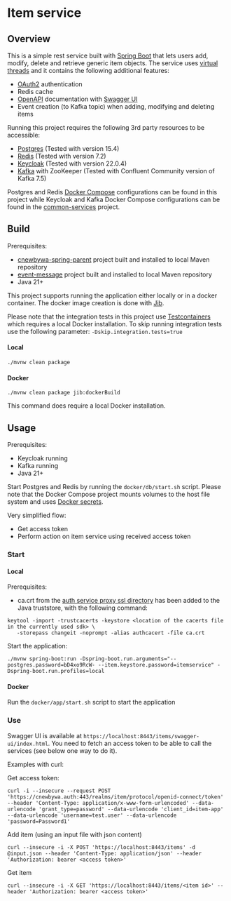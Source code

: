 # Item service

## Overview
This is a simple rest service built with [Spring Boot](https://spring.io/projects/spring-boot) that lets users add, modify, delete and retrieve generic item objects. The service uses [virtual threads](https://docs.oracle.com/en/java/javase/21/core/virtual-threads.html) and it contains the following additional features:

 * [OAuth2](https://oauth.net/2/) authentication
 * Redis cache
 * [OpenAPI](https://www.openapis.org/) documentation with [Swagger UI](https://swagger.io/tools/swagger-ui/)
 * Event creation (to Kafka topic) when adding, modifying and deleting items
 
Running this project requires the following 3rd party resources to be accessible:

 * [Postgres](https://www.postgresql.org/) (Tested with version 15.4)
 * [Redis](https://redis.io/) (Tested with version 7.2)
 * [Keycloak](https://www.keycloak.org/) (Tested with version 22.0.4)
 * [Kafka](https://kafka.apache.org/) with ZooKeeper (Tested with Confluent Community version of Kafka 7.5)
 
Postgres and Redis [Docker Compose](https://docs.docker.com/compose/) configurations can be found in this project while Keycloak and Kafka Docker Compose configurations can be found in the [common-services](https://github.com/cnewbywa/common-services) project.

## Build
Prerequisites:

 * [cnewbywa-spring-parent](https://github.com/cnewbywa/cnewbywa-spring-parent) project built and installed to local Maven repository
 * [event-message](https://github.com/cnewbywa/event-message) project built and installed to local Maven repository
 * Java 21+

This project supports running the application either locally or in a docker container. The docker image creation is done with [Jib](https://github.com/GoogleContainerTools/jib).

Please note that the integration tests in this project use [Testcontainers](https://testcontainers.com/) which requires a local Docker installation. To skip running integration tests use the following parameter: `-Dskip.integration.tests=true`

#### Local
```
./mvnw clean package
```

#### Docker
```
./mvnw clean package jib:dockerBuild
```

This command does require a local Docker installation.

## Usage
Prerequisites:

 * Keycloak running
 * Kafka running
 * Java 21+

Start Postgres and Redis by running the `docker/db/start.sh` script. Please note that the Docker Compose project mounts volumes to the host file system and uses [Docker secrets](https://docs.docker.com/compose/use-secrets/).

Very simplified flow:

 * Get access token
 * Perform action on item service using received access token

### Start

#### Local
Prerequisites:

 * ca.crt from the [auth service proxy ssl directory](https://github.com/cnewbywa/common-services/tree/main/docker/runtime/auth/nginx/ssl) has been added to the Java truststore, with the following command:

```
keytool -import -trustcacerts -keystore <location of the cacerts file in the currently used sdk> \
   -storepass changeit -noprompt -alias authcacert -file ca.crt
```

Start the application:

```
./mvnw spring-boot:run -Dspring-boot.run.arguments="--postgres.password=bD4xo9RcW- --item.keystore.password=itemservice" -Dspring-boot.run.profiles=local
```

#### Docker
Run the `docker/app/start.sh` script to start the application

### Use
Swagger UI is available at `https://localhost:8443/items/swagger-ui/index.html`. You need to fetch an access token to be able to call the services (see below one way to do it).

Examples with curl:

Get access token:

```
curl -i --insecure --request POST 'https://cnewbywa.auth:443/realms/item/protocol/openid-connect/token' --header 'Content-Type: application/x-www-form-urlencoded' --data-urlencode 'grant_type=password' --data-urlencode 'client_id=item-app' --data-urlencode 'username=test.user' --data-urlencode 'password=Password1'
```

Add item (using an input file with json content)

```
curl --insecure -i -X POST 'https://localhost:8443/items' -d @input.json --header 'Content-Type: application/json' --header 'Authorization: bearer <access token>'
```

Get item

```
curl --insecure -i -X GET 'https://localhost:8443/items/<item id>' --header 'Authorization: bearer <access token>'
```
